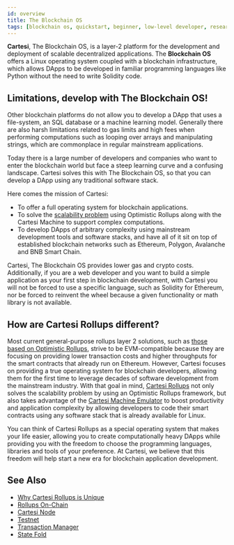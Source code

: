 ```yaml
---
id: overview
title: The Blockchain OS
tags: [blockchain os, quickstart, beginner, low-level developer, researcher, learn, build, maintain]
---
```


**Cartesi**, The Blockchain OS, is a layer-2 platform for the development and deployment of scalable decentralized applications. The **Blockchain OS** offers a Linux operating system coupled with a blockchain infrastructure, which allows DApps to be developed in familiar programming languages like Python without the need to write Solidity code.

## Limitations, develop with The Blockchain OS!

Other blockchain platforms do not allow you to develop a DApp that uses a file-system, an SQL database or a machine learning model. Generally there are also harsh limitations related to gas limits and high fees when performing computations such as looping over arrays and manipulating strings, which are commonplace in regular mainstream applications.

Today there is a large number of developers and companies who want to enter the blockchain world but face a steep learning curve and a confusing landscape. Cartesi solves this with The Blockchain OS, so that you can develop a DApp using any traditional software stack.

Here comes the mission of Cartesi:

* To offer a full operating system for blockchain applications.
* To solve the [scalability problem](../new-to-cartesi/scalability.md) using Optimistic Rollups along with the Cartesi Machine to support complex computations.
* To develop DApps of arbitrary complexity using mainstream development tools and software stacks, and have all of it sit on top of established blockchain networks such as Ethereum, Polygon, Avalanche and BNB Smart Chain.

Cartesi, The Blockchain OS provides lower gas and crypto costs. Additionally, if you are a web developer and you want to build a simple application as your first step in blockchain development, with Cartesi you will not be forced to use a specific language, such as Solidity for Ethereum, nor be forced to reinvent the wheel because a given functionality or math library is not available.

## How are Cartesi Rollups different?

Most current general-purpose rollups layer 2 solutions, such as [those based on Optimistic Rollups](https://ethereum.org/en/developers/docs/scaling/optimistic-rollups/#use-optimistic-rollups), strive to be EVM-compatible because they are focusing on providing lower transaction costs and higher throughputs for the smart contracts that already run on Ethereum. However, Cartesi focuses on providing a true operating system for blockchain developers, allowing them for the first time to leverage decades of software development from the mainstream industry. With that goal in mind, [Cartesi Rollups](/cartesi-rollups/overview) not only solves the scalability problem by using an Optimistic Rollups framework, but also takes advantage of the [Cartesi Machine Emulator](/machine/intro) to boost productivity and application complexity by allowing developers to code their smart contracts using any software stack that is already available for Linux.

You can think of Cartesi Rollups as a special operating system that makes your life easier, allowing you to create computationally heavy DApps while providing you with the freedom to choose the programming languages, libraries and tools of your preference. At Cartesi, we believe that this freedom will help start a new era for blockchain application development.

## See Also

* [Why Cartesi Rollups is Unique](https://medium.com/cartesi/scalable-smart-contracts-on-ethereum-built-with-mainstream-software-stacks-8ad6f8f17997)
* [Rollups On-Chain](https://medium.com/cartesi/rollups-on-chain-d749744a9cb3)
* [Cartesi Node](https://medium.com/cartesi/rollups-cartesi-node-3000b3ffec74)
* [Testnet](https://medium.com/cartesi/cartesi-rollups-rollout-testnet-40c90d10c2f1)
* [Transaction Manager](https://medium.com/cartesi/cartesi-rollups-rollout-transaction-manager-4a49af15d6b9)
* [State Fold](https://medium.com/cartesi/state-fold-cfe5f4d79639)
